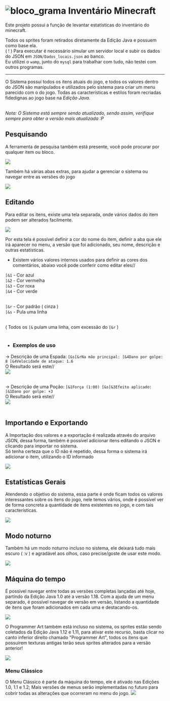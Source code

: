 ﻿# ![bloco_grama](https://user-images.githubusercontent.com/56841881/129285038-e3f466dd-1d2f-4207-a9c0-da4f353679f0.png) Inventário Minecraft


Este projeto possui a função de levantar estatísticas do inventário do minecraft.

Todos os sprites foram retirados diretamente da Edição Java e possuem como base ela. <br>
( ! ) Para executar é necessário simular um servidor local e subir os dados do JSON em `JSON/Dados_locais.json` ao banco. <br>
Eu utilizei o `wamp`, junto do `mysql` para trabalhar com tudo, não testei com outros programas.

<hr>
O Sistema possuí todos os itens atuais do jogo, e todos os valores dentro do JSON são manipulados e utilizados pelo sistema para criar um menu parecido com o do jogo.
Todas as características e estilos foram recriadas fidedignas ao jogo base na <em>Edição Java</em>. <br><br>

<em>Nota: O Sistema está sempre sendo atualizado, sendo assim, verifique sempre para obter a versão mais atualizada :P</em>


<h2>Pesquisando</h2>
<p>A ferramenta de pesquisa também está presente, você pode procurar por qualquer item ou bloco.</p>
<img src="https://user-images.githubusercontent.com/56841881/136726403-035c4929-acf0-4c9b-ba22-dec22d2bee4a.png">


<p>Também há várias abas extras, para ajudar a gerenciar o sistema ou navegar entre as versões do jogo</p>
<img src="https://user-images.githubusercontent.com/56841881/136726469-0b83aafa-7877-4f41-b9d1-074aec0ed4c2.png">


<h2>Editando</h2>
<p>Para editar os itens, existe uma tela separada, onde vários dados do item podem ser alterados facilmente.</p>
<img src="https://user-images.githubusercontent.com/56841881/136726529-87e1dbf7-6cd8-41fa-8794-8efa14122992.png">

Por esta tela é possível definir a cor do nome do item, definir a aba que ele irá aparecer no menu, a versão que foi adicionado, seu nome, descrição e outras estatísticas.

* Existem vários valores internos usados para definir as cores dos comentários, abaixo você pode conferir como editar eles//

`[&1` - Cor azul <br>
`[&2` - Cor vermelha <br>
`[&3` - Cor roxa <br>
`[&4` - Cor verde <br><br>

`[&r` - Cor padrão ( cinza ) <br>
`[&s` - Pula uma linha <br><br>

( Todos os `[&` pulam uma linha, com excessão do `[&r` ) <br><br>

* <h3>Exemplos de uso</h3>
-> Descrição de uma Espada: `[&s[&rNa mão principal: [&4Dano por golpe: 8 [&4Velocidade de ataque: 1.6` <br>
O Resultado será este// <br>
<img src="https://user-images.githubusercontent.com/56841881/129587990-8d306780-146f-4b5a-9b8f-248b5a6c2073.png"><br><br>

-> Descrição de uma Poção: `[&1Força (1:00) [&s[&3Efeito aplicado: [&1Dano por golpe: +3` <br>
O Resultado será este// <br>
<img src="https://user-images.githubusercontent.com/56841881/129587820-0105bbe9-aa52-4852-8840-0eeb4b6707bd.png"><br><br>


<h2>Importando e Exportando</h2>
<p>A Importação dos valores e a exportação é realizada através do arquivo JSON, dessa forma, também é possível adicionar itens editando o JSON e clicando para importar no sistema.<br>Só tenha certeza que o ID não é repetido, dessa forma o sistema irá adicionar o item, utilizando o ID informado</p>
<img src="https://user-images.githubusercontent.com/56841881/136668949-a82aeba2-674e-425f-afdb-ecd69ee031f7.png">


<h2>Estatísticas Gerais</h2>
<p>Atendendo o objetivo do sistema, essa parte é onde ficam todos os valores interessantes sobre os itens do jogo, nele temos vários, onde é possível ver de forma concreta a quantidade de itens existentes no jogo, e com tais características.</p>
<img src="https://user-images.githubusercontent.com/56841881/136726586-172f91a5-7b97-4270-a1b5-da4ae5b90c3f.png">


<h2>Modo noturno</h2>
<p>Também há um modo noturno incluso no sistema, ele deixará tudo mais escuro ( :v ) e agradável aos olhos, caso precise/goste de usar este modo.</p>
<img src="https://user-images.githubusercontent.com/56841881/136726678-c00180a8-6892-418f-90be-04b3fc225e0c.png">


<h2>Máquina do tempo</h2>
<p>É possível navegar entre todas as versões completas lançadas até hoje, partindo da Edição Java 1.0 até a versão 1.18. Com a ajuda de um menu separado, é possível navegar de versão em versão, listando a quantidade de itens que foram adicionados em cada uma e destacando-os.</p>
<img src="https://user-images.githubusercontent.com/56841881/136726802-5db9d851-b53c-4181-a186-e2f7d87b7c7b.png">

<p>O Programmer Art também está incluso no sistema, os sprites estão sendo coletados da Edição Java 1.12 e 1.11, para ativar este recurso, basta clicar no canto inferior direito chamado "Programmer Art", todos os itens que possuírem texturas antigas terão seus sprites alterados para a versão anterior!</p>
<img src="https://user-images.githubusercontent.com/56841881/129591015-04ce4b83-8bbd-4741-aa6f-94d6a26ca15f.png">

<h3>Menu Clássico</h3>
O Menu Clássico é parte da máquina do tempo, ele é ativado nas Edições 1.0, 1.1 e 1.2; Mais versões de menus serão implementadas no futuro para cobrir todas as alterações que ocorreram no menu do jogo.
<img src="https://user-images.githubusercontent.com/56841881/136726929-fe675898-fc13-4869-8ec6-4e24ab71c238.png">
